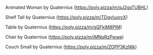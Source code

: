 Animated Woman by Quaternius (https://poly.pizza/m/qJ2gsTUBHL)

Shelf Tall by Quaternius (https://poly.pizza/m/TDgvIuorcX)

Table by Quaternius (https://poly.pizza/m/gQFkiM8PlM)

Chair by Quaternius (https://poly.pizza/m/iMNqRzPwwe)

Couch Small by Quaternius (https://poly.pizza/m/ZOPP3KzNIk)

